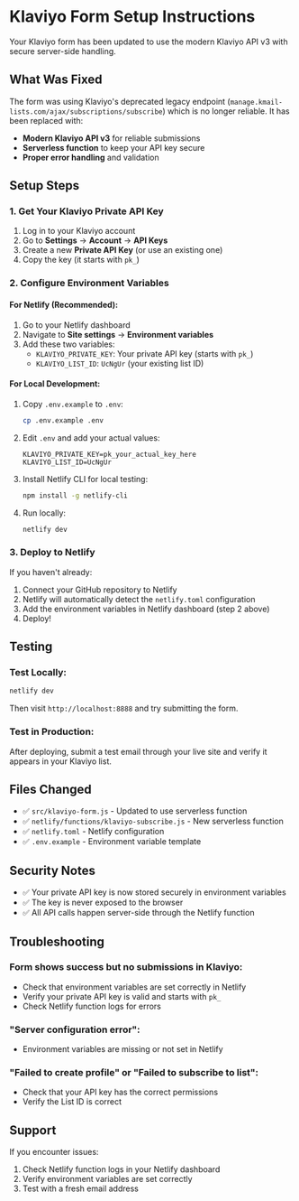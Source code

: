 # Klaviyo Form Setup Instructions

Your Klaviyo form has been updated to use the modern Klaviyo API v3 with secure server-side handling.

## What Was Fixed

The form was using Klaviyo's deprecated legacy endpoint (`manage.kmail-lists.com/ajax/subscriptions/subscribe`) which is no longer reliable. It has been replaced with:

- **Modern Klaviyo API v3** for reliable submissions
- **Serverless function** to keep your API key secure
- **Proper error handling** and validation

## Setup Steps

### 1. Get Your Klaviyo Private API Key

1. Log in to your Klaviyo account
2. Go to **Settings** → **Account** → **API Keys**
3. Create a new **Private API Key** (or use an existing one)
4. Copy the key (it starts with `pk_`)

### 2. Configure Environment Variables

#### For Netlify (Recommended):

1. Go to your Netlify dashboard
2. Navigate to **Site settings** → **Environment variables**
3. Add these two variables:
   - `KLAVIYO_PRIVATE_KEY`: Your private API key (starts with `pk_`)
   - `KLAVIYO_LIST_ID`: `UcNgUr` (your existing list ID)

#### For Local Development:

1. Copy `.env.example` to `.env`:
   ```bash
   cp .env.example .env
   ```

2. Edit `.env` and add your actual values:
   ```
   KLAVIYO_PRIVATE_KEY=pk_your_actual_key_here
   KLAVIYO_LIST_ID=UcNgUr
   ```

3. Install Netlify CLI for local testing:
   ```bash
   npm install -g netlify-cli
   ```

4. Run locally:
   ```bash
   netlify dev
   ```

### 3. Deploy to Netlify

If you haven't already:

1. Connect your GitHub repository to Netlify
2. Netlify will automatically detect the `netlify.toml` configuration
3. Add the environment variables in Netlify dashboard (step 2 above)
4. Deploy!

## Testing

### Test Locally:
```bash
netlify dev
```
Then visit `http://localhost:8888` and try submitting the form.

### Test in Production:
After deploying, submit a test email through your live site and verify it appears in your Klaviyo list.

## Files Changed

- ✅ `src/klaviyo-form.js` - Updated to use serverless function
- ✅ `netlify/functions/klaviyo-subscribe.js` - New serverless function
- ✅ `netlify.toml` - Netlify configuration
- ✅ `.env.example` - Environment variable template

## Security Notes

- ✅ Your private API key is now stored securely in environment variables
- ✅ The key is never exposed to the browser
- ✅ All API calls happen server-side through the Netlify function

## Troubleshooting

### Form shows success but no submissions in Klaviyo:
- Check that environment variables are set correctly in Netlify
- Verify your private API key is valid and starts with `pk_`
- Check Netlify function logs for errors

### "Server configuration error":
- Environment variables are missing or not set in Netlify

### "Failed to create profile" or "Failed to subscribe to list":
- Check that your API key has the correct permissions
- Verify the List ID is correct

## Support

If you encounter issues:
1. Check Netlify function logs in your Netlify dashboard
2. Verify environment variables are set correctly
3. Test with a fresh email address
